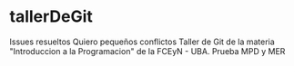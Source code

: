 # tallerDeGit
Issues resueltos
Quiero pequeños conflictos
Taller de Git de la materia "Introduccion a la Programacion" de la FCEyN - UBA.
Prueba MPD y MER
